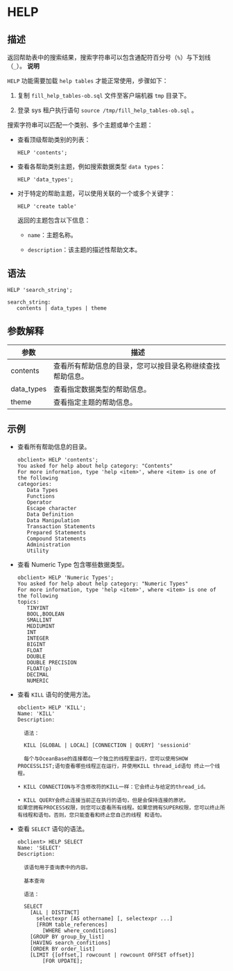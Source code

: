 HELP
=========================

描述
-----------------------

返回帮助表中的搜索结果，搜索字符串可以包含通配符百分号（`%`）与下划线（`_`）。
**说明**

`HELP` 功能需要加载 `help tables` 才能正常使用，步骤如下：

1. 复制 `fill_help_tables-ob.sql` 文件至客户端机器 `tmp` 目录下。

2. 登录 sys 租户执行语句 `source /tmp/fill_help_tables-ob.sql` 。

搜索字符串可以匹配一个类别、多个主题或单个主题：

* 查看顶级帮助类别的列表：

  ```unknow
  HELP 'contents';
  ```

* 查看各帮助类别主题，例如搜索数据类型 `data types`：

  ```unknow
  HELP 'data_types';
  ```

* 对于特定的帮助主题，可以使用关联的一个或多个关键字：

  ```unknow
  HELP 'create table'
  ```

  返回的主题包含以下信息：
  * `name`：主题名称。

  * `description`：该主题的描述性帮助文本。

语法
-----------------------

```unknow
HELP 'search_string';

search_string:
   contents | data_types | theme
```

参数解释
-------------------------

|     参数     |              描述               |
|------------|-------------------------------|
| contents   | 查看所有帮助信息的目录，您可以按目录名称继续查找帮助信息。 |
| data_types | 查看指定数据类型的帮助信息。                |
| theme      | 查看指定主题的帮助信息。                  |

示例
-----------------------

* 查看所有帮助信息的目录。

  ```unknow
  obclient> HELP 'contents';
  You asked for help about help category: "Contents"
  For more information, type 'help <item>', where <item> is one of the following
  categories:
     Data Types
     Functions
     Operator
     Escape character
     Data Definition
     Data Manipulation
     Transaction Statements
     Prepared Statements
     Compound Statements
     Administration
     Utility
  ```

* 查看 Numeric Type 包含哪些数据类型。

  ```unknow
  obclient> HELP 'Numeric Types';
  You asked for help about help category: "Numeric Types"
  For more information, type 'help <item>', where <item> is one of the following
  topics:
     TINYINT
     BOOL,BOOLEAN
     SMALLINT
     MEDIUMINT
     INT
     INTEGER
     BIGINT
     FLOAT
     DOUBLE
     DOUBLE PRECISION
     FLOAT(p)
     DECIMAL
     NUMERIC
  ```

* 查看 `KILL` 语句的使用方法。

  ```unknow
  obclient> HELP 'KILL';
  Name: 'KILL'
  Description:
  
    语法：
  
    KILL [GLOBAL | LOCAL] [CONNECTION | QUERY] 'sessionid'
  
    每个与OceanBase的连接都在一个独立的线程里运行，您可以使用SHOW PROCESSLIST;语句查看哪些线程正在运行，并使用KILL thread_id语句 终止一个线程。
  
  • KILL CONNECTION与不含修改符的KILL一样：它会终止与给定的thread_id。
  
  • KILL QUERY会终止连接当前正在执行的语句，但是会保持连接的原状。
  如果您拥有PROCESS权限，则您可以查看所有线程。如果您拥有SUPER权限，您可以终止所有线程和语句。否则，您只能查看和终止您自己的线程 和语句。
  ```

* 查看 `SELECT` 语句的语法。

  ```unknow
  obclient> HELP SELECT
  Name: 'SELECT'
  Description:
  
    该语句用于查询表中的内容。
  
    基本查询
  
    语法：
  
    SELECT
      [ALL | DISTINCT]
        selectexpr [AS othername] [, selectexpr ...]
        [FROM table_references]
          [WHERE where_conditions]
      [GROUP BY group_by_list]
      [HAVING search_confitions]
      [ORDER BY order_list]
      [LIMIT {[offset,] rowcount | rowcount OFFSET offset}]
          [FOR UPDATE];
  ```
